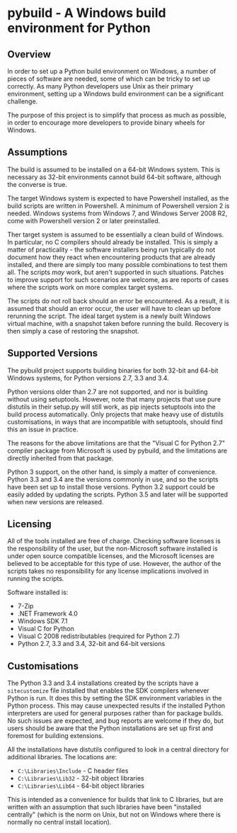 pybuild - A Windows build environment for Python
================================================

Overview
--------

In order to set up a Python build environment on Windows, a number of pieces
of software are needed, some of which can be tricky to set up correctly. As
many Python developers use Unix as their primary environment, setting up a
Windows build environment can be a significant challenge.

The purpose of this project is to simplify that process as much as possible,
in order to encourage more developers to provide binary wheels for Windows.

Assumptions
-----------

The build is assumed to be installed on a 64-bit Windows system. This is
necessary as 32-bit environments cannot build 64-bit software, although the
converse is true.

The target Windows system is expected to have Powershell installed, as the
build scripts are written in Powershell. A minimum of Powershell version 2 is
needed. Windows systems from Windows 7, and Windows Server 2008 R2, come with
Powershell version 2 or later preinstalled.

Ther target system is assumed to be essentially a clean build of Windows. In
particular, no C compilers should already be installed. This is simply a matter
of practicality - the software installers being run typically do not document
how they react when encountering products that are already installed, and there
are simply too many possible combinations to test them all. The scripts *may*
work, but aren't supported in such situations. Patches to improve support for
such scenarios are welcome, as are reports of cases where the scripts work on
more complex target systems.

The scripts do not roll back should an error be encountered. As a result, it is
assumed that should an error occur, the user will have to clean up before
rerunning the script. The ideal target system is a newly built Windows virtual
machine, with a snapshot taken before running the build. Recovery is then
simply a case of restoring the snapshot.

Supported Versions
------------------

The pybuild project supports building binaries for both 32-bit and 64-bit
Windows systems, for Python versions 2.7, 3.3 and 3.4.

Python versions older than 2.7 are not supported, and nor is building without
using setuptools. However, note that many projects that use pure distutils in
their setup.py will still work, as pip injects setuptools into the build
process automatically. Only projects that make heavy use of distutils
customisations, in ways that are incompatible with setuptools, should find this
an issue in practice.

The reasons for the above limitations are that the "Visual C for Python 2.7"
compiler package from Microsoft is used by pybuild, and the limitations are
directly inherited from that package.

Python 3 support, on the other hand, is simply a matter of convenience. Python
3.3 and 3.4 are the versions commonly in use, and so the scripts have been set
up to install those versions. Python 3.2 support could be easily added by
updating the scripts. Python 3.5 and later will be supported when new versions
are released.

Licensing
---------

All of the tools installed are free of charge. Checking software licenses is
the responsibility of the user, but the non-Microsoft software installed is
under open source compatible licenses, and the Microsoft licenses are believed
to be acceptable for this type of use. However, the author of the scripts
takes no responsibility for any license implications involved in running the
scripts.

Software installed is:

- 7-Zip
- .NET Framework 4.0
- Windows SDK 7.1
- Visual C for Python
- Visual C 2008 redistributables (required for Python 2.7)
- Python 2.7, 3.3 and 3.4, 32-bit and 64-bit versions

Customisations
--------------

The Python 3.3 and 3.4 installations created by the scripts have a
```sitecustomize``` file installed that enables the SDK compilers whenever
Python is run. It does this by setting the SDK environment variables in the
Python process. This may cause unexpected results if the installed Python
interpreters are used for general purposes rather than for package builds. No
such issues are expected, and bug reports are welcome if they do, but users
should be aware that the Python installations are set up first and foremost for
building extensions.

All the installations have distutils configured to look in a central directory
for additional libraries. The locations are:

- ```C:\Libraries\Include``` - C header files
- ```C:\Libraries\Lib32``` - 32-bit object libraries
- ```C:\Libraries\Lib64``` - 64-bit object libraries

This is intended as a convenience for builds that link to C libraries, but are
written with an assumption that such libraries have been "installed centrally"
(which is the norm on Unix, but not on Windows where there is normally no
central install location).
